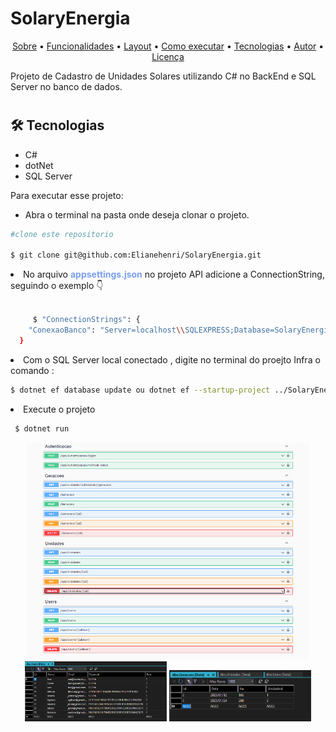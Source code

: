 # SolaryEnergia     



    
  <p align="center">
 <a href="#-sobre-o-projeto">Sobre</a> •
 <a href="#-funcionalidades">Funcionalidades</a> •
 <a href="#-layout">Layout</a> • 
 <a href="#-como-executar-o-projeto">Como executar</a> • 
 <a href="#-tecnologias">Tecnologias</a> • 
 <a href="#-autor">Autor</a> • 
 <a href="#user-content--licença">Licença</a>
</p>

Projeto de Cadastro de Unidades Solares utilizando  C# no BackEnd e SQL Server no banco de dados.
#

<h2>🛠️ Tecnologias </h2>  
<ul>
    <li>C#</li>
    <li>dotNet</li>
    <li>SQL Server</li>
</ul>

<p>Para executar esse projeto: </p>
<ul>
         <li>Abra o terminal na pasta onde deseja clonar o projeto.</li>
</ul>

```` bash
#clone este repositorio

$ git clone git@github.com:Elianehenri/SolaryEnergia.git 
````
<li>No arquivo <b style="color:#7b9eeb">appsettings.json</b> no projeto API adicione 
a ConnectionString, seguindo o exemplo 👇</li><br>
         
```` bash
     $ "ConnectionStrings": {
    "ConexaoBanco": "Server=localhost\\SQLEXPRESS;Database=SolaryEnergia;Trusted_Connection=True;"
  }
 ````

  <li> Com o SQL Server local conectado , digite no terminal do proejto Infra o comando :</li>
 
   ```bash
   $ dotnet ef database update ou dotnet ef --startup-project ../SolaryEnergia.API/ database update
  ``` 
  <li>Execute o projeto<code></code></li>
  
   ```bash  
    $ dotnet run 
   ```
   
<div align="center" width="100%">
<img class="logo-nav" height="45%" width="90%" src="/imagem.png" alt="img imagem">
<img class="logo-nav" height="45%" width="45%" src="imagem1.png" alt="img imagem1">
 
 <img class="logo-nav" height="22%" width="45%" src="imagem3.png" alt="img imagem3">
 </div>


